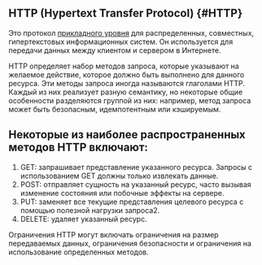 ## HTTP (Hypertext Transfer Protocol) {#HTTP}
Это протокол [прикладного уровня](/Base/OSI.md#OSI-model) для распределенных, совместных, гипертекстовых информационных систем.
Он используется для передачи данных между клиентом и сервером в Интернете.

HTTP определяет набор методов запроса, которые указывают на желаемое действие, которое должно быть выполнено для данного ресурса.
Эти методы запроса иногда называются глаголами HTTP.
Каждый из них реализует разную семантику, но некоторые общие особенности разделяются группой из них: например, метод запроса может быть безопасным, идемпотентным или кэшируемым.

## Некоторые из наиболее распространенных методов HTTP включают:

1) GET: запрашивает представление указанного ресурса. Запросы с использованием GET должны только извлекать данные.
2) POST: отправляет сущность на указанный ресурс, часто вызывая изменение состояния или побочные эффекты на сервере.
3) PUT: заменяет все текущие представления целевого ресурса с помощью полезной нагрузки запроса2.
4) DELETE: удаляет указанный ресурс.

Ограничения HTTP могут включать ограничения на размер передаваемых данных, ограничения безопасности и ограничения на использование определенных методов.